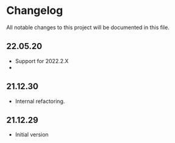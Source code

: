 # Changelog
All notable changes to this project will be documented in this file.

## 22.05.20
- Support for 2022.2.X
- 
## 21.12.30
- Internal refactoring.

## 21.12.29
- Initial version
